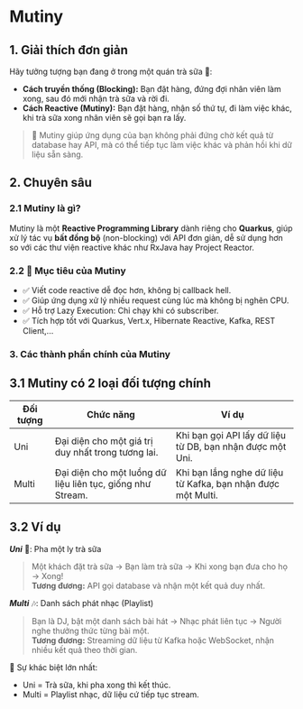 # Mutiny

## 1. Giải thích đơn giản
Hãy tưởng tượng bạn đang ở trong một quán trà sữa 🍹:

- **Cách truyền thống (Blocking):** Bạn đặt hàng, đứng đợi nhân viên làm xong, sau đó mới nhận trà sữa và rời đi.
- **Cách Reactive (Mutiny):** Bạn đặt hàng, nhận số thứ tự, đi làm việc khác, khi trà sữa xong nhân viên sẽ gọi bạn ra lấy.

> 📌 Mutiny giúp ứng dụng của bạn không phải đứng chờ kết quả từ database hay API, mà có thể tiếp tục làm việc khác và phản hồi khi dữ liệu sẵn sàng.



## 2. Chuyên sâu
### 2.1 Mutiny là gì?

Mutiny là một **Reactive Programming Library** dành riêng cho **Quarkus**, 
giúp xử lý tác vụ **bất đồng bộ** (non-blocking) với API đơn giản, dễ sử dụng hơn so với các thư viện reactive khác như RxJava hay Project Reactor.

### 2.2 📌 Mục tiêu của Mutiny

- ✅ Viết code reactive dễ đọc hơn, không bị callback hell.
- ✅ Giúp ứng dụng xử lý nhiều request cùng lúc mà không bị nghẽn CPU.
- ✅ Hỗ trợ Lazy Execution: Chỉ chạy khi có subscriber.
- ✅ Tích hợp tốt với Quarkus, Vert.x, Hibernate Reactive, Kafka, REST Client,...

### 3. Các thành phần chính của Mutiny
## 3.1 Mutiny có 2 loại đối tượng chính

| Đối tượng | Chức năng                                                   | Ví dụ                                                                |
|-----------|-------------------------------------------------------------|----------------------------------------------------------------------|
| Uni<T>    | Đại diện cho một giá trị duy nhất trong tương lai.          | Khi bạn gọi API lấy dữ liệu từ DB, bạn nhận được một Uni<User>.      |
| Multi<T>  | Đại diện cho một luồng dữ liệu liên tục, giống như Stream.  | Khi bạn lắng nghe dữ liệu từ Kafka, bạn nhận được một Multi<Event>.  |

## 3.2 Ví dụ
**_Uni<T>_** 🥤: Pha một ly trà sữa

> Một khách đặt trà sữa → Bạn làm trà sữa → Khi xong bạn đưa cho họ → Xong! <br>
**Tương đương:** API gọi database và nhận một kết quả duy nhất.


**_Multi<T>_** 🎶: Danh sách phát nhạc (Playlist)

> Bạn là DJ, bật một danh sách bài hát → Nhạc phát liên tục → Người nghe thưởng thức từng bài một. <br>
**Tương đương:** Streaming dữ liệu từ Kafka hoặc WebSocket, nhận nhiều kết quả theo thời gian.

📌 Sự khác biệt lớn nhất:

- Uni<T> = Trà sữa, khi pha xong thì kết thúc.
- Multi<T> = Playlist nhạc, dữ liệu cứ tiếp tục stream.




